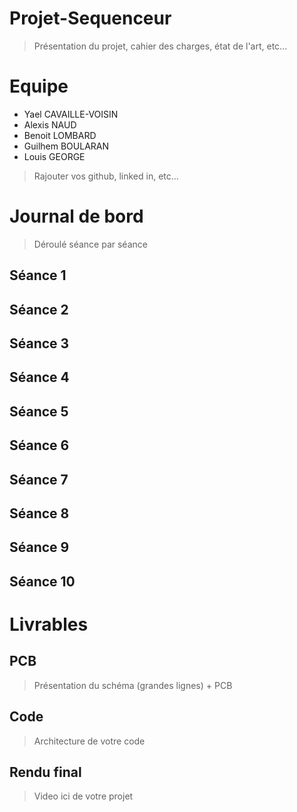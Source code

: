 # Projet-Sequenceur
> Présentation du projet, cahier des charges, état de l'art, etc...

# Equipe
* Yael CAVAILLE-VOISIN
* Alexis NAUD
* Benoit LOMBARD
* Guilhem BOULARAN
* Louis GEORGE
> Rajouter vos github, linked in, etc...

# Journal de bord
> Déroulé séance par séance

## Séance 1
## Séance 2
## Séance 3
## Séance 4
## Séance 5
## Séance 6
## Séance 7
## Séance 8
## Séance 9
## Séance 10

# Livrables
## PCB
> Présentation du schéma (grandes lignes) + PCB

## Code
> Architecture de votre code

## Rendu final
> Video ici de votre projet
